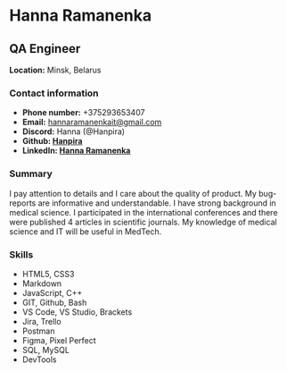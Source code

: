 # Hanna Ramanenka
## QA Engineer


**Location:** Minsk, Belarus

### Contact information
+ **Phone number:** +375293653407
+ **Email:** hannaramanenkait@gmail.com
+ **Discord:** Hanna (@Hanpira)
+ **Github: [Hanpira](https://github.com/Hanpira)** 
+ **LinkedIn: [Hanna Ramanenka](https://www.linkedin.com/in/hanna-ramanenka/)**

### Summary
I pay attention to details and I care about the quality of product. My bug-reports are informative and understandable. I have strong background in medical science. I participated in the international conferences and there were published 4 articles in scientific journals. My knowledge of medical science and IT will be useful in MedTech.

### Skills
+ HTML5, CSS3
+ Markdown
+ JavaScript, C++
+ GIT, Github, Bash
+ VS Code, VS Studio, Brackets
+ Jira, Trello
+ Postman
+ Figma, Pixel Perfect
+ SQL, MySQL
+ DevTools

